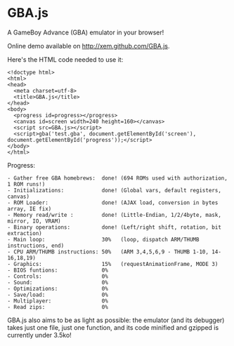 GBA.js
======

A GameBoy Advance (GBA) emulator in your browser!

Online demo available on http://xem.github.com/GBA.js.

Here's the HTML code needed to use it:

    <!doctype html>
    <html>
    <head>
      <meta charset=utf-8>
      <title>GBA.js</title>
    </head>
    <body>
      <progress id=progress></progress>
      <canvas id=screen width=240 height=160></canvas>
      <script src=GBA.js></script>
      <script>gba('test.gba', document.getElementById('screen'), document.getElementById('progress'));</script>
    </body>
    </html>

Progress:

    - Gather free GBA homebrews:  done! (694 ROMs used with authorization, 1 ROM runs!)
    - Initializations:            done! (Global vars, default registers, canvas)
    - ROM Loader:                 done! (AJAX load, conversion in bytes array, IE fix)
    - Memory read/write :         done! (Little-Endian, 1/2/4byte, mask, mirror, IO, VRAM)
    - Binary operations:          done! (Left/right shift, rotation, bit extraction)
    - Main loop:                  30%   (loop, dispatch ARM/THUMB instructions, end)
    - CPU ARM/THUMB instructions: 50%   (ARM 3,4,5,6,9 - THUMB 1-10, 14-16,18,19)
    - Graphics:                   15%   (requestAnimationFrame, MODE 3)
    - BIOS funtions:              0%
    - Controls:                   0%
    - Sound:                      0%
    - Optimizations:              0%
    - Save/load:                  0%
    - Multiplayer:                0%
    - Read zips:                  0%


GBA.js also aims to be as light as possible:
the emulator (and its debugger) takes just one file, just one function,
and its code minified and gzipped is currently under 3.5ko!